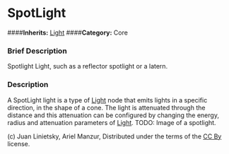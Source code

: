 #  SpotLight  
####**Inherits:** [Light](class_light)
####**Category:** Core

###  Brief Description  
Spotlight Light, such as a reflector spotlight or a latern.

###  Description  
A SpotLight light is a type of [Light](class_light) node that emits lights in a specific direction, in the shape of a cone. The light is attenuated through the distance and this attenuation can be configured by changing the energy, radius and attenuation parameters of [Light](class_light). TODO: Image of a spotlight.


(c) Juan Linietsky, Ariel Manzur, Distributed under the terms of the [CC By](https://creativecommons.org/licenses/by/3.0/legalcode) license.

